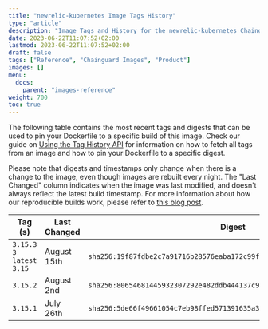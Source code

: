 ```yaml
---
title: "newrelic-kubernetes Image Tags History"
type: "article"
description: "Image Tags and History for the newrelic-kubernetes Chainguard Image"
date: 2023-06-22T11:07:52+02:00
lastmod: 2023-06-22T11:07:52+02:00
draft: false
tags: ["Reference", "Chainguard Images", "Product"]
images: []
menu:
  docs:
    parent: "images-reference"
weight: 700
toc: true
---
```


The following table contains the most recent tags and digests that can be used to pin your Dockerfile to a specific build of this image. Check our guide on [Using the Tag History API](/chainguard/chainguard-images/using-the-tag-history-api/) for information on how to fetch all tags from an image and how to pin your Dockerfile to a specific digest.

Please note that digests and timestamps only change when there is a change to the image, even though images are rebuilt every night. The "Last Changed" column indicates when the image was last modified, and doesn't always reflect the latest build timestamp. For more information about how our reproducible builds work, please refer to [this blog post](https://www.chainguard.dev/unchained/reproducing-chainguards-reproducible-image-builds).

| Tag (s)                       | Last Changed | Digest                                                                    |
|-------------------------------|--------------|---------------------------------------------------------------------------|
|  `3.15.3` `3` `latest` `3.15` | August 15th  | `sha256:19f87fdbe2c7a91716b28576eaba172c99fa0f38b210f3c0416e417bca4f783e` |
|  `3.15.2`                     | August 2nd   | `sha256:80654681445932307292e482ddb444137c95f804122b9cea5fcab07a8a782ef1` |
|  `3.15.1`                     | July 26th    | `sha256:5de66f49661054c7eb98ffed571391635a36f7df232155458dfb223039e8ef94` |
